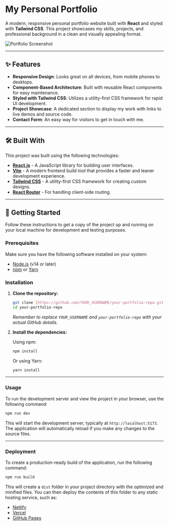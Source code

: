 # My Personal Portfolio

A modern, responsive personal portfolio website built with **React** and styled with **Tailwind CSS**. This project showcases my skills, projects, and professional background in a clean and visually appealing format.

![Portfolio Screenshot](https://placehold.co/800x400/334155/e2e8f0?text=Your+Portfolio+Screenshot)

---

## ✨ Features

-   **Responsive Design**: Looks great on all devices, from mobile phones to desktops.
-   **Component-Based Architecture**: Built with reusable React components for easy maintenance.
-   **Styled with Tailwind CSS**: Utilizes a utility-first CSS framework for rapid UI development.
-   **Project Showcase**: A dedicated section to display my work with links to live demos and source code.
-   **Contact Form**: An easy way for visitors to get in touch with me.

---

## 🛠️ Built With

This project was built using the following technologies:

-   [**React.js**](https://reactjs.org/) - A JavaScript library for building user interfaces.
-   [**Vite**](https://vitejs.dev/) - A modern frontend build tool that provides a faster and leaner development experience.
-   [**Tailwind CSS**](https://tailwindcss.com/) - A utility-first CSS framework for creating custom designs.
-   [**React Router**](https://reactrouter.com/) - For handling client-side routing.

---

## 🚀 Getting Started

Follow these instructions to get a copy of the project up and running on your local machine for development and testing purposes.

### Prerequisites

Make sure you have the following software installed on your system:

-   [Node.js](https://nodejs.org/) (v14 or later)
-   [npm](https://www.npmjs.com/) or [Yarn](https://yarnpkg.com/)

### Installation

1.  **Clone the repository:**

    ```bash
    git clone [https://github.com/YOUR_USERNAME/your-portfolio-repo.git](https://github.com/YOUR_USERNAME/your-portfolio-repo.git)
    cd your-portfolio-repo
    ```

    *Remember to replace `YOUR_USERNAME` and `your-portfolio-repo` with your actual GitHub details.*

2.  **Install the dependencies:**

    Using npm:
    ```bash
    npm install
    ```

    Or using Yarn:
    ```bash
    yarn install
    ```

---

### Usage

To run the development server and view the project in your browser, use the following command:

```bash
npm run dev
```

This will start the development server, typically at `http://localhost:5173`. The application will automatically reload if you make any changes to the source files.

---

### Deployment

To create a production-ready build of the application, run the following command:

```bash
npm run build
```

This will create a `dist` folder in your project directory with the optimized and minified files. You can then deploy the contents of this folder to any static hosting service, such as:

-   [Netlify](https://www.netlify.com/)
-   [Vercel](https://vercel.com/)
-   [GitHub Pages](https://pages.github.com/)


